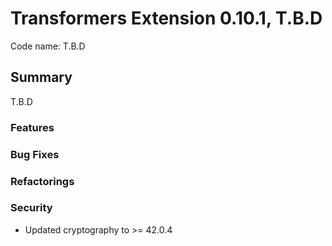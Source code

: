 # Transformers Extension 0.10.1, T.B.D

Code name: T.B.D


## Summary

T.B.D

### Features


### Bug Fixes


### Refactorings


### Security 

 - Updated cryptography to >= 42.0.4
